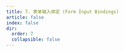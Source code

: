 ```yaml
---
title: 7. 表单输入绑定 (Form Input Bindings)
article: false
index: false
dir:
  order: 7
  collapsible: false
---
```


